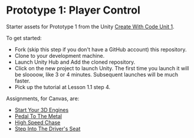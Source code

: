 # Prototype 1: Player Control

Starter assets for Prototype 1 from the Unity [Create With Code Unit 1](https://learn.unity.com/project/unit-1-driving-simulation?courseId=5cf96c41edbc2a2ca6e8810f).

To get started:

* Fork (skip this step if you don't have a GitHub account) this repository.
* Clone to your development machine.
* Launch Unity Hub and Add the cloned repository.
* Click on the new project to launch Unity. The first time you launch it will be sloooow, like 3 or 4 minutes. Subsequent launches will be much faster.
* Pick up the tutorial at Lesson 1.1 step 4.

Assignments, for Canvas, are:

* [Start Your 3D Engines](https://github.com/Create-With-Code-Master/P1.1-Start-Your-3D-Engines)
* [Pedal To The Metal](https://github.com/Create-With-Code-Master/P1.2-Pedal-To-The-Metal)
* [High Speed Chase](https://github.com/Create-With-Code-Master/P1.3-High-Speed-Chase)
* [Step Into The Driver's Seat](https://github.com/Create-With-Code-Master/P1.4-Step-Into-The-Driver-Seat)
